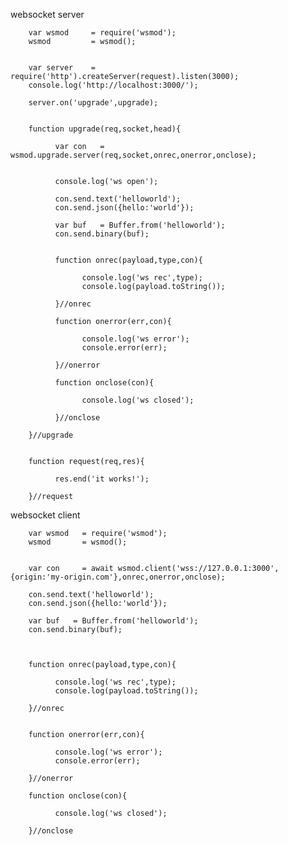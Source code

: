 

websocket server



        var wsmod     = require('wsmod');
        wsmod         = wsmod();
        
        
        var server    = require('http').createServer(request).listen(3000);
        console.log('http://localhost:3000/');
        
        server.on('upgrade',upgrade);

        
        function upgrade(req,socket,head){
        
              var con   = wsmod.upgrade.server(req,socket,onrec,onerror,onclose);

              
              console.log('ws open');
              
              con.send.text('helloworld');
              con.send.json({hello:'world'});

              var buf   = Buffer.from('helloworld');
              con.send.binary(buf);
              
              
              function onrec(payload,type,con){
              
                    console.log('ws rec',type);
                    console.log(payload.toString());
                    
              }//onrec
              
              function onerror(err,con){
              
                    console.log('ws error');
                    console.error(err);
                    
              }//onerror
              
              function onclose(con){
              
                    console.log('ws closed');
                    
              }//onclose
              
        }//upgrade
        
        
        function request(req,res){
        
              res.end('it works!');
              
        }//request
        
        
websocket client


        
        var wsmod   = require('wsmod');
        wsmod       = wsmod();
        
        
        var con     = await wsmod.client('wss://127.0.0.1:3000',{origin:'my-origin.com'},onrec,onerror,onclose);
        
        con.send.text('helloworld');
        con.send.json({hello:'world'});
        
        var buf   = Buffer.from('helloworld');
        con.send.binary(buf);
        
        
        
        function onrec(payload,type,con){
        
              console.log('ws rec',type);
              console.log(payload.toString());
              
        }//onrec
        
        
        function onerror(err,con){
        
              console.log('ws error');
              console.error(err);
              
        }//onerror
        
        function onclose(con){
        
              console.log('ws closed');
              
        }//onclose
        
